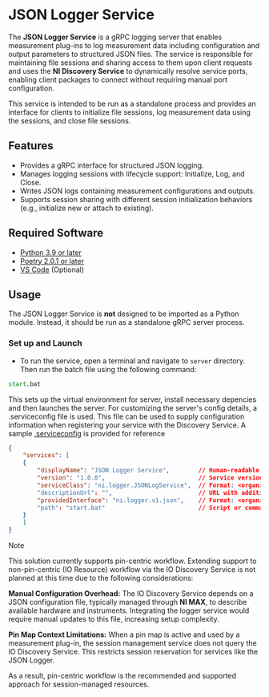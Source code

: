 # JSON Logger Service

The **JSON Logger Service** is a gRPC logging server that enables measurement plug-ins to log measurement data including configuration and output parameters to structured JSON files. The service is responsible for maintaining file sessions and sharing access to them upon client requests and uses the **NI Discovery Service** to dynamically resolve service ports, enabling client packages to connect without requiring manual port configuration.

This service is intended to be run as a standalone process and provides an interface for clients to initialize file sessions, log measurement data using the sessions, and close file sessions.

## Features

- Provides a gRPC interface for structured JSON logging.
- Manages logging sessions with lifecycle support: Initialize, Log, and Close.
- Writes JSON logs containing measurement configurations and outputs.
- Supports session sharing with different session initialization behaviors (e.g., initialize new or attach to existing).

## Required Software

- [Python 3.9 or later](https://www.python.org/downloads/release/python-390/)
- [Poetry 2.0.1 or later](https://python-poetry.org/docs/#installing-with-pipx)
- [VS Code](https://code.visualstudio.com/download) (Optional)

## Usage

The JSON Logger Service is **not** designed to be imported as a Python module. Instead, it should be run as a standalone gRPC server process.

### Set up and Launch

- To run the service, open a terminal and navigate to `server` directory. Then run the batch file using the following command:

```cmd
start.bat
```

This sets up the virtual environment for server, install necessary depencies and then launches the server. For customizing the server's config details, a .serviceconfig file is used. This file can be used to supply configuration information when registering your service with the Discovery Service. A sample [.serviceconfig](JsonLogger.serviceconfig) is provided for reference

```json
{
    "services": [
    {
        "displayName": "JSON Logger Service",        // Human-readable name for the service
        "version": "1.0.0",                          // Service version
        "serviceClass": "ni.logger.JSONLogService",  // Format: <organization>.<functionality>.<name>
        "descriptionUrl": "",                        // URL with additional service documentation (optional)
        "providedInterface": "ni.logger.v1.json",    // Format: <organization>.<functionality>.<version>.<name>
        "path": "start.bat"                          // Script or command to start the service
    }
    ]
}
```

> [!Note]
>
> This solution currently supports pin-centric workflow. Extending support to non-pin-centric (IO Resource) workflow via the IO Discovery Service is not planned at this time due to the following considerations:
>
> **Manual Configuration Overhead:** The IO Discovery Service depends on a JSON configuration file, typically managed through **NI MAX**, to describe available hardware and instruments. Integrating the logger service would require manual updates to this file, increasing setup complexity.
>
> **Pin Map Context Limitations:** When a pin map is active and used by a measurement plug-in, the session management service does not query the IO Discovery Service. This restricts session reservation for services like the JSON Logger.
>
> As a result, pin-centric workflow is the recommended and supported approach for session-managed resources.
